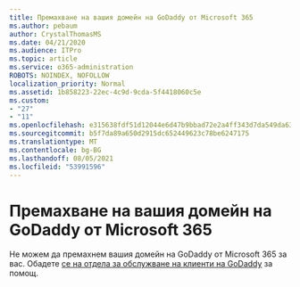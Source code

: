 ```yaml
---
title: Премахване на вашия домейн на GoDaddy от Microsoft 365
ms.author: pebaum
author: CrystalThomasMS
ms.date: 04/21/2020
ms.audience: ITPro
ms.topic: article
ms.service: o365-administration
ROBOTS: NOINDEX, NOFOLLOW
localization_priority: Normal
ms.assetid: 1b858223-22ec-4c9d-9cda-5f4418060c5e
ms.custom:
- "27"
- "11"
ms.openlocfilehash: e315638fdf51d12044e6d47b9bbad72e2a4ff343d7da549da63496f6c8b065f0
ms.sourcegitcommit: b5f7da89a650d2915dc652449623c78be6247175
ms.translationtype: MT
ms.contentlocale: bg-BG
ms.lasthandoff: 08/05/2021
ms.locfileid: "53991596"
---
```

# <a name="remove-your-godaddy-domain-from-microsoft-365"></a>Премахване на вашия домейн на GoDaddy от Microsoft 365

Не можем да премахнем вашия домейн на GoDaddy от Microsoft 365 за вас. Обадете [се на отдела за обслужване на клиенти на GoDaddy](https://aka.ms/contact-godaddy) за помощ.
  